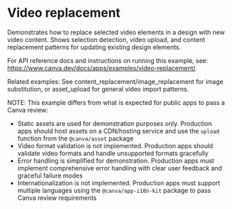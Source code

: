 # Video replacement

Demonstrates how to replace selected video elements in a design with new video content. Shows selection detection, video upload, and content replacement patterns for updating existing design elements.

For API reference docs and instructions on running this example, see: https://www.canva.dev/docs/apps/examples/video-replacement/.

Related examples: See content_replacement/image_replacement for image substitution, or asset_upload for general video import patterns.

NOTE: This example differs from what is expected for public apps to pass a Canva review:

- Static assets are used for demonstration purposes only. Production apps should host assets on a CDN/hosting service and use the `upload` function from the `@canva/asset` package
- Video format validation is not implemented. Production apps should validate video formats and handle unsupported formats gracefully
- Error handling is simplified for demonstration. Production apps must implement comprehensive error handling with clear user feedback and graceful failure modes
- Internationalization is not implemented. Production apps must support multiple languages using the `@canva/app-i18n-kit` package to pass Canva review requirements
